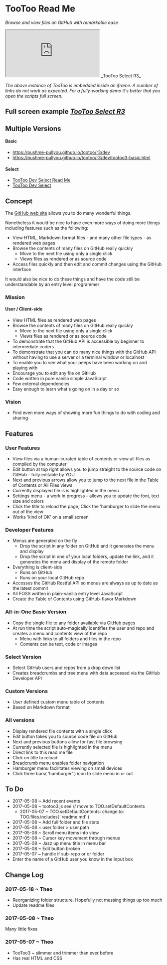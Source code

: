 <span style=display:none; >[You are now in GitHub source code view - click this link to view this read me file as a web page]( https://pushme-pullyou.github.io/tootoo/ "View file as a web page." ) </span>


TooToo Read Me
===
_Browse and view files on GitHub with remarkable ease_

<iframe id=ifr src=https://pushme-pullyou.github.io/tootoo/r3/dev-select/tootoo3-select.html ></iframe>
_TooToo Select R3_

_The above instance of TooToo is embedded inside an iframe. A number of links do not work as expected.
For a fully-working demo it's better that you open the scripts full screen._

## Full screen example [_TooToo Select R3_]( https://pushme-pullyou.github.io/tootoo/r3/dev-select/tootoo3-select.html )


## Multiple Versions

#### Basic

* https://pushme-pullyou.github.io/tootoo/r3/dev
* https://pushme-pullyou.github.io/tootoo/r3/dev/tootoo3-basic.html

#### Select

* [TooToo Dev Select Read Me ]( https://pushme-pullyou.github.io/tootoo/r3/dev-select/ )
* [TooToo Dev Select]( https://pushme-pullyou.github.io/tootoo/r3/dev-select/tootoo3-select.html )




## Concept

The [GitHub web site]( https://github.com ) allows you to do many wonderful things.

Nonetheless it would be nice to have even more ways of doing more things including features such as the following:

* View HTML, Markdown format files - and many other file types - as rendered web pages
* Browse the contents of many files on GitHub really quickly
	* Move to the next file using only a single click
	* Views files as rendered or as source code
* Access files quickly and then edit and commit changes using the GitHub interface

It would also be nice to do these things and have the code still be understandable by an entry level programmer


### Mission

#### User / Client-side




* View HTML files as rendered web pages
* Browse the contents of many files on GitHub really quickly
	* Move to the next file using only a single click
	* Views files as rendered or as source code
* To demonstrate that the GitHub API is accessible by beginner to intermediate coders
* To demonstrate that you can do many nice things with the GitHub API without having to use a server or a terminal window or localhost
* To enable you to see what your peeps have been working on and playing with
* Encourage you to edit any file on GitHub
* Code written in pure vanilla simple JavaScript
* Few external dependencies
* Easy enough to learn what's going on in a day or so


### Vision

* Find even more ways of showing more fun things to do with coding and sharing


## Features


### User Features
* View files via a human-curated table of contents or view all files as compiled by the computer
* Edit button at top right allows you to jump straight to the source code on GitHub - fully editable by YOU
* Next and previous arrows allow you to jump to the next file in the Table of Contents or All Files views
* Currently displayed file is is highlighted in the menu
* Settings menu - a work in progress - allows you to update the font, text size and colors
* Click the title to reload the page, Click the 'hamburger to slide the menu out of the view
* Works 'kind of OK' on a small screen


### Developer Features

* Menus are generated on the fly
	* Drop the script in any folder on GitHub and it generates the menu and display
	* Drop the script in one of your local folders, update the link, and it generates the menu and display of the remote folder
* Everything is client-side
    * Runs on GitHub
    * Runs on your local GitHub repo
* Accesses the GitHub Restful API so menus are always as up to date as the latest commit
* All FOSS written in plain-vanilla entry level JavaScript
* Create the Table of Contents using GitHub-flavor Markdown

### All-in-One Basic Version

* Copy the single file to any folder available via GitHub pages
* At run time the script auto-magically identifies the user and repo and creates a menu and contents view of the repo
	* Menu with links to all folders and files in the repo
	* Contents can be text, code or images

### Select Version
* Select GitHub users and repos from a drop down list
* Creates breadcrumbs and tree menu with data accessed via the GitHub Developer API

### Custom Versions

* User defined custom menu table of contents
* Based on Markdown format



### All versions

* Display rendered file contents with a single click
* Edit button takes you to source code file on GitHub
* Next and previous buttons allow for fast file browsing
* Currently selected file is highlighted in the menu
* Direct link to this read me file
* Click on title to reload
* Breadcrumb menu enables folder navigation
* Hamburger menu facilitates viewing on small devices
* Click three bars( 'hamburger' ) icon to slide menu in or out


## To Do

* 2017-05-08 ~ Add recent events
* 2017-05-08 ~ tootoo3.js see // move to TOO.setDefaultContents
	* 2017-05-07 ~ TOO.setDefaultContents: change to: TOO.files.includes( 'readme.md' )
* 2017-05-08 ~ Add full folder and file stats
* 2017-05-08 ~ user.folder > user.path
* 2017-05-08 ~ Scroll menu items into view
* 2017-05-08 ~ Cursor key movement through menus
* 2017-05-08 ~ Jazz up menu title in menu bar
* 2017-05-08 ~ Edit button broken
* 2017-05-07 ~ handle if sub-repo or or folder
* Enter the name of a GitHub user you know in the input box

## Change Log


### 2017-05-18 ~ Theo

* Reorganizing folder structure. Hopefully not messing things up too much
* Update readme files


### 2017-05-08 ~ Theo

Many little fixes



### 2017-05-07 ~ Theo

* TooToo3 ~ slimmer and trimmer than ever before
* Has real HTML and CSS
